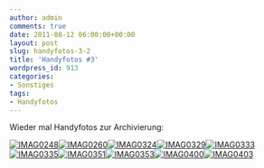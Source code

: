 ```yaml
---
author: admin
comments: true
date: 2011-08-12 06:00:00+00:00
layout: post
slug: handyfotos-3-2
title: 'Handyfotos #3'
wordpress_id: 913
categories:
- Sonstiges
tags:
- Handyfotos
---
```


Wieder mal Handyfotos zur Archivierung:

[![IMAG0248](https://andydunkel.net/assets/uploads/2011/08/IMAG0248_thumb.jpg)](https://andydunkel.net/assets/uploads/2011/08/IMAG0248.jpg)[![IMAG0260](https://andydunkel.net/assets/uploads/2011/08/IMAG0260_thumb.jpg)](https://andydunkel.net/assets/uploads/2011/08/IMAG0260.jpg)[![IMAG0324](https://andydunkel.net/assets/uploads/2011/08/IMAG0324_thumb.jpg)](https://andydunkel.net/assets/uploads/2011/08/IMAG0324.jpg)[![IMAG0329](https://andydunkel.net/assets/uploads/2011/08/IMAG0329_thumb.jpg)](https://andydunkel.net/assets/uploads/2011/08/IMAG0329.jpg)[![IMAG0333](https://andydunkel.net/assets/uploads/2011/08/IMAG0333_thumb.jpg)](https://andydunkel.net/assets/uploads/2011/08/IMAG0333.jpg)[![IMAG0335](https://andydunkel.net/assets/uploads/2011/08/IMAG0335_thumb.jpg)](https://andydunkel.net/assets/uploads/2011/08/IMAG0335.jpg)[![IMAG0351](https://andydunkel.net/assets/uploads/2011/08/IMAG0351_thumb.jpg)](https://andydunkel.net/assets/uploads/2011/08/IMAG0351.jpg)[![IMAG0353](https://andydunkel.net/assets/uploads/2011/08/IMAG0353_thumb.jpg)](https://andydunkel.net/assets/uploads/2011/08/IMAG0353.jpg)[![IMAG0400](https://andydunkel.net/assets/uploads/2011/08/IMAG0400_thumb.jpg)](https://andydunkel.net/assets/uploads/2011/08/IMAG0400.jpg)[![IMAG0403](https://andydunkel.net/assets/uploads/2011/08/IMAG0403_thumb.jpg)](https://andydunkel.net/assets/uploads/2011/08/IMAG0403.jpg)
